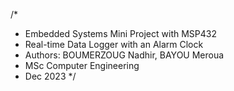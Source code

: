 /*
 * Embedded Systems Mini Project with MSP432
 * Real-time Data Logger with an Alarm Clock
 * Authors: BOUMERZOUG Nadhir, BAYOU Meroua
 * MSc Computer Engineering
 * Dec 2023
 */

